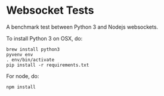 Websocket Tests
===============

A benchmark test between Python 3 and Nodejs websockets.

To install Python 3 on OSX, do:

```
brew install python3
pyvenv env
. env/bin/activate
pip install -r requirements.txt
```

For node, do:

```
npm install
```
